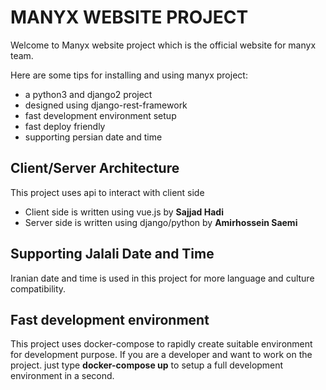 # MANYX WEBSITE PROJECT
Welcome to Manyx website project which is the official
website for manyx team.

Here are some tips for installing and using manyx project:
- a python3 and django2 project
- designed using django-rest-framework 
- fast development environment setup
- fast deploy friendly
- supporting persian date and time 

## Client/Server Architecture
This project uses api to interact with client side

- Client side is written using vue.js by **Sajjad Hadi**
- Server side is written using django/python by **Amirhossein Saemi**

## Supporting Jalali Date and Time
Iranian date and time is used in this project for more language and culture 
compatibility.

## Fast development environment 
This project uses docker-compose to rapidly create suitable environment for development purpose.
If you are a developer and want to work on the project. just type **docker-compose up**
to setup a full development environment in a second.